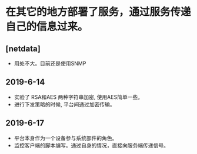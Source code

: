 # 在其它的地方部署了服务，通过服务传递自己的信息过来。


## [netdata]
- 用处不大。目前还是使用SNMP


## 2019-6-14
- 实验了 RSA和AES 两种字符串加密, 使用AES简单一些。
- 进行下发策略的时候, 平台间通过加密传输。

## 2019-6-17
- 平台本身作为一个设备参与系统部件的角色。
- 监控客户端的脚本编写。通过自身的情况，直接向服务端传递信号。